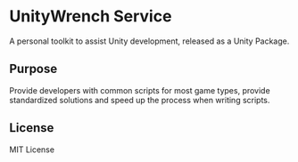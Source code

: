 # UnityWrench Service

A personal toolkit to assist Unity development, released as a Unity Package.

## Purpose

Provide developers with common scripts for most game types, provide standardized solutions and speed up the process when writing scripts.

## License

MIT License
